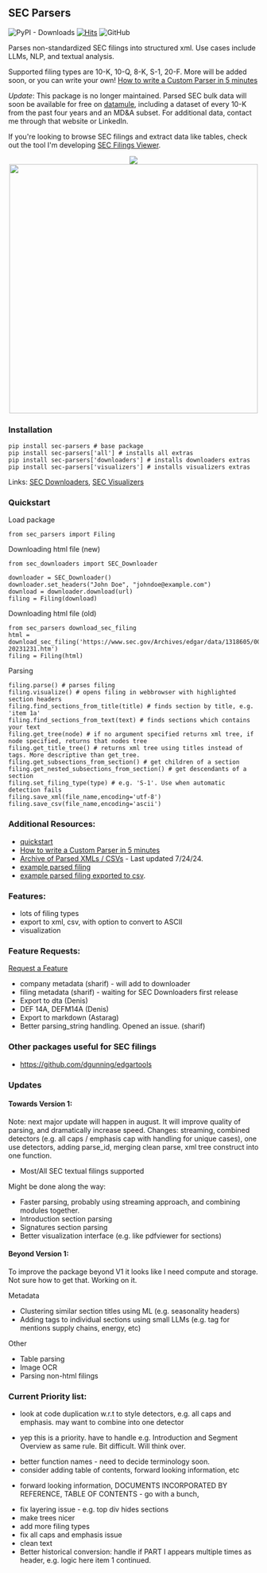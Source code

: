 ## SEC Parsers
![PyPI - Downloads](https://img.shields.io/pypi/dm/sec-parsers)
[![Hits](https://hits.seeyoufarm.com/api/count/incr/badge.svg?url=https%3A%2F%2Fhttps%2F%2Fgithub.com%2Fjohn-friedman%2FSEC-Parsers&count_bg=%2379C83D&title_bg=%23555555&icon=&icon_color=%23E7E7E7&title=hits&edge_flat=false)](https://hits.seeyoufarm.com)
![GitHub](https://img.shields.io/github/stars/john-friedman/sec-parsers)

Parses non-standardized SEC filings into structured xml. Use cases include LLMs, NLP, and textual analysis.

Supported filing types are 10-K, 10-Q, 8-K, S-1, 20-F. More will be added soon, or you can write your own! [How to write a Custom Parser in 5 minutes](https://medium.com/@jgfriedman99/how-to-write-a-custom-sec-parser-in-5-minutes-5c7a8d5d81b0)

<em>Update</em>: This package is no longer maintained. Parsed SEC bulk data will soon be available for free on <a href='https://datamule.xyz/products'>datamule</a>, including a dataset of every 10-K from the past four years and an MD&A subset. For additional data, contact me through that website or LinkedIn.

If you're looking to browse SEC filings and extract data like tables, check out the tool I'm developing <a href='https://datamule.xyz/filings_viewer'>SEC Filings Viewer</a>.

<div align="center">
  <img src="https://raw.githubusercontent.com/john-friedman/SEC-Parsers/main/Assets/tesla_visualizationv3.png">
</div>
<div align="center">
  <img src="https://raw.githubusercontent.com/john-friedman/SEC-Parsers/main/Assets/tesla_tree_v4.png" width="500">
</div>

### Installation
```
pip install sec-parsers # base package
pip install sec-parsers['all'] # installs all extras
pip install sec-parsers['downloaders'] # installs downloaders extras
pip install sec-parsers['visualizers'] # installs visualizers extras
```
Links: [SEC Downloaders](https://github.com/john-friedman/SEC-Downloaders), [SEC Visualizers](https://github.com/john-friedman/SEC-Visualizers)

### Quickstart
Load package
```
from sec_parsers import Filing
```

Downloading html file (new)
```
from sec_downloaders import SEC_Downloader

downloader = SEC_Downloader()
downloader.set_headers("John Doe", "johndoe@example.com")
download = downloader.download(url)
filing = Filing(download)
```

Downloading html file (old)
```
from sec_parsers download_sec_filing
html = download_sec_filing('https://www.sec.gov/Archives/edgar/data/1318605/000162828024002390/tsla-20231231.htm')
filing = Filing(html)
```

Parsing
```
filing.parse() # parses filing
filing.visualize() # opens filing in webbrowser with highlighted section headers
filing.find_sections_from_title(title) # finds section by title, e.g. 'item 1a'
filing.find_sections_from_text(text) # finds sections which contains your text
filing.get_tree(node) # if no argument specified returns xml tree, if node specified, returns that nodes tree
filing.get_title_tree() # returns xml tree using titles instead of tags. More descriptive than get_tree.
filing.get_subsections_from_section() # get children of a section
filing.get_nested_subsections_from_section() # get descendants of a section
filing.set_filing_type(type) # e.g. 'S-1'. Use when automatic detection fails
filing.save_xml(file_name,encoding='utf-8')
filing.save_csv(file_name,encoding='ascii')
```
### Additional Resources:
* [quickstart](Examples/quickstart.ipynb)
* [How to write a Custom Parser in 5 minutes](https://medium.com/@jgfriedman99/how-to-write-a-custom-sec-parser-in-5-minutes-5c7a8d5d81b0)
* [Archive of Parsed XMLs / CSVs](https://www.dropbox.com/scl/fo/np1lpow7r3bissz80ze3o/AKGM8skBrUfEGlSweofAUDU?rlkey=cz1r78jofntjeq4ax2vb2yd0u&e=1&st=mdcwgfcm&dl=0) - Last updated 7/24/24.
* [example parsed filing](Examples/tesla_10k.xml)
* [example parsed filing exported to csv](Examples/tesla_10k.csv).

### Features:
* lots of filing types
* export to xml, csv, with option to convert to ASCII
* visualization

### Feature Requests:
[Request a Feature](contributors.md)
* company metadata (sharif) - will add to downloader
* filing metadata (sharif) - waiting for SEC Downloaders first release
* Export to dta (Denis)
* DEF 14A, DEFM14A (Denis)
* Export to markdown (Astarag)
* Better parsing_string handling. Opened an issue. (sharif)


### Other packages useful for SEC filings
* https://github.com/dgunning/edgartools

### Updates
#### Towards Version 1:
Note: next major update will happen in august. It will improve quality of parsing, and dramatically increase speed.
Changes: streaming, combined detectors (e.g. all caps / emphasis cap with handling for unique cases), one use detectors, adding parse_id, merging clean parse,
xml tree construct into one function.

* Most/All SEC textual filings supported

Might be done along the way:
* Faster parsing, probably using streaming approach, and combining modules together.
* Introduction section parsing
* Signatures section parsing
* Better visualization interface (e.g. like pdfviewer for sections)

#### Beyond Version 1:
To improve the package beyond V1 it looks like I need compute and storage. Not sure how to get that. Working on it.

Metadata
* Clustering similar section titles using ML (e.g. seasonality headers)
* Adding tags to individual sections using small LLMs (e.g. tag for mentions supply chains, energy, etc)

Other
* Table parsing
* Image OCR
* Parsing non-html filings

### Current Priority list:
* look at code duplication w.r.t to style detectors, e.g. all caps and emphasis. may want to combine into one detector
- yep this is a priority. have to handle e.g. Introduction and Segment Overview as same rule. Bit difficult. Will think over.
* better function names - need to decide terminology soon.
* consider adding table of contents, forward looking information, etc
- forward looking information, DOCUMENTS INCORPORATED BY REFERENCE, TABLE OF CONTENTS - go with a bunch, 
* fix layering issue - e.g. top div hides sections
* make trees nicer
* add more filing types
* fix all caps and emphasis issue
* clean text
* Better historical conversion: handle if PART I appears multiple times as header, e.g. logic here item 1 continued.


